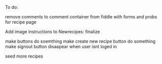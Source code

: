 To do:

remove comments to comment container from
fiddle with forms and probs for recipe page

Add image instructions to Newrecipes: finalize

make buttons do soemthing 
make create new recipe button do something 
make signout button disaapear when user isnt loged in 

seed more recipes 


